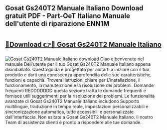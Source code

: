 ## Gosat Gs240T2 Manuale Italiano Download gratuit PDF - Part-OeT Italiano Manuale dell'utente di riparazione ENN1M

# <h2><a href="http://dfdvxa3.blite.top/?on=Gosat+Gs240T2+Manuale+Italiano">🔗Download 👉🔴 Gosat Gs240T2 Manuale Italiano</a></h2>

[![Gosat Gs240T2 Manuale Italiano download](https://i.imgur.com/lujVjoI.png)](http://dfdvxa3.blite.top/?on=Gosat+Gs240T2+Manuale+Italiano)
Ciao e benvenuto nel manuale Dell'utente per il tuo Gosat Gs240T2 Manuale Italiano appena disimballato. Questa guida è progettata per aiutarti a iniziare con il tuo prodotto e darti una conoscenza approfondita delle sue caratteristiche, funzioni e capacità. Troverai istruzioni chiare per L'installazione, il funzionamento, la manutenzione e la risoluzione dei problemi. Domande frequenti REDDDDDDD questa sezione tratta le domande frequenti e fornisce utili suggerimenti per la risoluzione dei problemi. Le funzionalità avanzate di Gosat Gs240T2 Manuale Italiano includono Supporto multilingue, traduzione in tempo reale, impostazioni personalizzabili e sincronizzazione automatica, tutte accessibili e personalizzate dall'interfaccia. Non esitate a Gosat Gs240T2 Manuale Italiano. Il nostro Team di assistenza clienti è pronto a rispondere alle tue domande.
